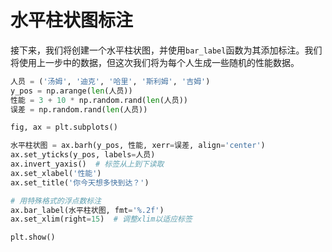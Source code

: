 # 水平柱状图标注

接下来，我们将创建一个水平柱状图，并使用`bar_label`函数为其添加标注。我们将使用上一步中的数据，但这次我们将为每个人生成一些随机的性能数据。

```python
人员 = ('汤姆', '迪克', '哈里', '斯利姆', '吉姆')
y_pos = np.arange(len(人员))
性能 = 3 + 10 * np.random.rand(len(人员))
误差 = np.random.rand(len(人员))

fig, ax = plt.subplots()

水平柱状图 = ax.barh(y_pos, 性能, xerr=误差, align='center')
ax.set_yticks(y_pos, labels=人员)
ax.invert_yaxis()  # 标签从上到下读取
ax.set_xlabel('性能')
ax.set_title('你今天想多快到达？')

# 用特殊格式的浮点数标注
ax.bar_label(水平柱状图, fmt='%.2f')
ax.set_xlim(right=15)  # 调整xlim以适应标签

plt.show()
```

